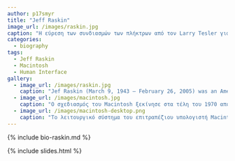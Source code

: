 ```yaml
---
author: p17smyr
title: "Jeff Raskin"
image_url: /images/raskin.jpg
caption: "Η εύρεση των συνδιασμών των πλήκτρων από τον Larry Tesler για τις λειτουργίες τις αποκοπής, αντιγραφής και επικόλησης ήταν ένα περήφανο επίτευγμα, γιατί η ανακάληψή του θα επιβιώνει για όσο διάστημα υπάρχουν πραγματικά ή εικονικά πληκτρολόγια."
categories:
  - biography
tags:
  - Jeff Raskin
  - Macintosh
  - Human Interface
gallery:
  - image_url: /images/raskin.jpg
    caption: "Jef Raskin (March 9, 1943 – February 26, 2005) was an American human–computer interface expert best known for conceiving and starting the Macintosh project."
  - image_url: /images/macintosh.jpg
    caption: "Ο σχεδιασμός του Macintosh ξεκίνησε στα τέλη του 1970 από τον Τζεφ Ράσκιν (Jef Raskin), έναν υπάλληλο της Apple που οραματίστηκε έναν εύχρηστο, χαμηλού κόστους υπολογιστή για το μέσο καταναλωτή."
  - image_url: /images/macintosh-desktop.png
    caption: "Το λειτουργικό σύστημα του επιτραπέζιου υπολογιστή Macintosh (1984)."
---
```


{% include bio-raskin.md %}

{% include slides.html %}

